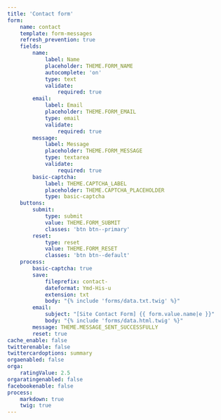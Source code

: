 ```yaml
---
title: 'Contact form'
form:
    name: contact
    template: form-messages
    refresh_prevention: true
    fields:
        name:
            label: Name
            placeholder: THEME.FORM_NAME
            autocomplete: 'on'
            type: text
            validate:
                required: true
        email:
            label: Email
            placeholder: THEME.FORM_EMAIL
            type: email
            validate:
                required: true
        message:
            label: Message
            placeholder: THEME.FORM_MESSAGE
            type: textarea
            validate:
                required: true
        basic-captcha:
            label: THEME.CAPTCHA_LABEL
            placeholder: THEME.CAPTCHA_PLACEHOLDER
            type: basic-captcha
    buttons:
        submit:
            type: submit
            value: THEME.FORM_SUBMIT
            classes: 'btn btn--primary'
        reset:
            type: reset
            value: THEME.FORM_RESET
            classes: 'btn btn--default'
    process:
        basic-captcha: true
        save:
            fileprefix: contact-
            dateformat: Ymd-His-u
            extension: txt
            body: "{% include 'forms/data.txt.twig' %}"
        email:
            subject: "[Site Contact Form] {{ form.value.name|e }}"
            body: "{% include 'forms/data.html.twig' %}"
        message: THEME.MESSAGE_SENT_SUCCESSFULLY
        reset: true
cache_enable: false
twitterenable: false
twittercardoptions: summary
orgaenabled: false
orga:
    ratingValue: 2.5
orgaratingenabled: false
facebookenable: false
process:
    markdown: true
    twig: true
---
```

